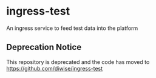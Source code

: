 # ingress-test
An ingress service to feed test data into the platform

## Deprecation Notice

This repository is deprecated and the code has moved to https://github.com/diwise/ingress-test
